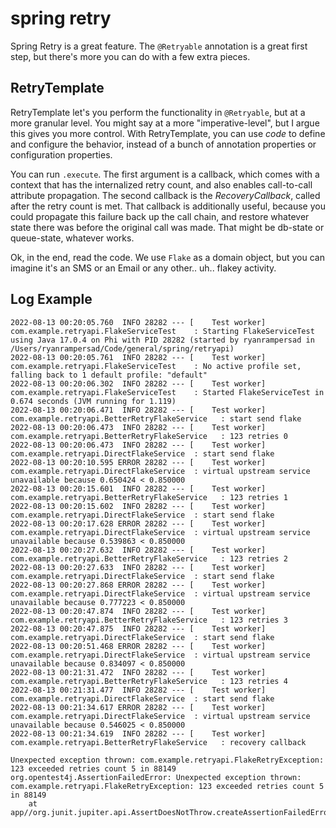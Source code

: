 # spring retry

Spring Retry is a great feature. The `@Retryable` annotation is a great first step, but there's more you can do with a few extra pieces.

## RetryTemplate

RetryTemplate let's you perform the functionality in `@Retryable`, but at a more granular level. You might say at a more "imperative-level", but I argue this gives you more control.  With RetryTemplate, you can use _code_ to define and configure the behavior, instead of a bunch of annotation properties or configuration properties.

You can run `.execute`. The first argument is a callback, which comes with a context that has the internalized retry count, and also enables call-to-call attribute propagation. The second callback is the _RecoveryCallback_, called after the retry count is met. That callback is additionally useful, because you could propagate this failure back up the call chain, and restore whatever state there was before the original call was made. That might be db-state or queue-state, whatever works.

Ok, in the end, read the code. We use `Flake` as a domain object, but you can imagine it's an SMS or an Email or any other.. uh.. flakey activity.

## Log Example

```
2022-08-13 00:20:05.760  INFO 28282 --- [    Test worker] com.example.retryapi.FlakeServiceTest    : Starting FlakeServiceTest using Java 17.0.4 on Phi with PID 28282 (started by ryanrampersad in /Users/ryanrampersad/Code/general/spring/retryapi)
2022-08-13 00:20:05.761  INFO 28282 --- [    Test worker] com.example.retryapi.FlakeServiceTest    : No active profile set, falling back to 1 default profile: "default"
2022-08-13 00:20:06.302  INFO 28282 --- [    Test worker] com.example.retryapi.FlakeServiceTest    : Started FlakeServiceTest in 0.674 seconds (JVM running for 1.119)
2022-08-13 00:20:06.471  INFO 28282 --- [    Test worker] com.example.retryapi.BetterRetryFlakeService   : start send flake
2022-08-13 00:20:06.473  INFO 28282 --- [    Test worker] com.example.retryapi.BetterRetryFlakeService   : 123 retries 0
2022-08-13 00:20:06.473  INFO 28282 --- [    Test worker] com.example.retryapi.DirectFlakeService  : start send flake
2022-08-13 00:20:10.595 ERROR 28282 --- [    Test worker] com.example.retryapi.DirectFlakeService  : virtual upstream service unavailable because 0.650424 < 0.850000
2022-08-13 00:20:15.601  INFO 28282 --- [    Test worker] com.example.retryapi.BetterRetryFlakeService   : 123 retries 1
2022-08-13 00:20:15.602  INFO 28282 --- [    Test worker] com.example.retryapi.DirectFlakeService  : start send flake
2022-08-13 00:20:17.628 ERROR 28282 --- [    Test worker] com.example.retryapi.DirectFlakeService  : virtual upstream service unavailable because 0.539863 < 0.850000
2022-08-13 00:20:27.632  INFO 28282 --- [    Test worker] com.example.retryapi.BetterRetryFlakeService   : 123 retries 2
2022-08-13 00:20:27.633  INFO 28282 --- [    Test worker] com.example.retryapi.DirectFlakeService  : start send flake
2022-08-13 00:20:27.868 ERROR 28282 --- [    Test worker] com.example.retryapi.DirectFlakeService  : virtual upstream service unavailable because 0.777223 < 0.850000
2022-08-13 00:20:47.874  INFO 28282 --- [    Test worker] com.example.retryapi.BetterRetryFlakeService   : 123 retries 3
2022-08-13 00:20:47.875  INFO 28282 --- [    Test worker] com.example.retryapi.DirectFlakeService  : start send flake
2022-08-13 00:20:51.468 ERROR 28282 --- [    Test worker] com.example.retryapi.DirectFlakeService  : virtual upstream service unavailable because 0.834097 < 0.850000
2022-08-13 00:21:31.472  INFO 28282 --- [    Test worker] com.example.retryapi.BetterRetryFlakeService   : 123 retries 4
2022-08-13 00:21:31.477  INFO 28282 --- [    Test worker] com.example.retryapi.DirectFlakeService  : start send flake
2022-08-13 00:21:34.617 ERROR 28282 --- [    Test worker] com.example.retryapi.DirectFlakeService  : virtual upstream service unavailable because 0.546025 < 0.850000
2022-08-13 00:21:34.619  INFO 28282 --- [    Test worker] com.example.retryapi.BetterRetryFlakeService   : recovery callback

Unexpected exception thrown: com.example.retryapi.FlakeRetryException: 123 exceeded retries count 5 in 88149
org.opentest4j.AssertionFailedError: Unexpected exception thrown: com.example.retryapi.FlakeRetryException: 123 exceeded retries count 5 in 88149
	at app//org.junit.jupiter.api.AssertDoesNotThrow.createAssertionFailedError(AssertDoesNotThrow.java:83)
```
